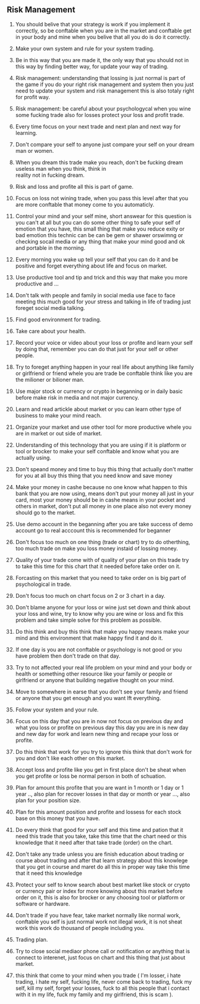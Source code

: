 ## Risk Management

1. You should belive that your strategy is work if you implement it correctly, so be conftable when you are 
   in the market and conftable get in your body and mine when you belive that all you do is do it correctly.

2. Make your own system and rule for your system trading.

3. Be in this way that you are made it, the only way that you should not in this way by finding better way,
   for update your way of trading.

4. Risk management: understanding that lossing is  just normal is part of the game if you do your right 
   risk management and system then you just need to update your system and risk management this  is also totaly right for profit way.

5. Risk management: be careful about your psychologycal when you wine some fucking trade also for losses 
   protect your loss and profit trade.

6. Every time focus on your next trade and next plan and next way for learning.

7. Don't compare your self to anyone just compare your self on your dream man or women.

8. When you dream this trade make you reach, don't be fucking dream useless man when you think, think in  
   reality not in fucking dream.

9. Risk and loss and profite all this is part of game.

10. Focus on loss not wining trade, when you pass this level after that you are more 
    conftable that money come to you automaticly.

11. Control your mind and your self mine, short answear for this question is you can't at all but you can do 
    some other thing to safe your self of emotion that you have, this small thing that make you reduce exity or bad 
    emotion this technic can be can be gem or shawer orswimng or checking socail media or any thing that make your 
    mind good and ok and portable in the morning.

12. Every morning you wake up tell your self that you can do it and be positive and forget everything about 
    life and focus on market.

13. Use productive tool and tip and trick and this way that make you more productive and ...

14. Don't talk with people and family in social media use face to face meeting this much good for your stress 
    and talking in life of trading just foreget social media talking.

15. Find good environment for trading.

16. Take care about your health.

17. Record your voice or video about your loss or profite and learn your self by doing that, remember you 
    can do that just for your self or other people.

18. Try to foreget anything happen in your real life about anything like family or girlfriend or friend 
    whele you are trade be conftable think like you are the milioner or bilioner man.

19. Use major stock or currency or crypto in beganning or in daily basic before make risk in media and 
    not major currency.

20. Learn and read artickle about market or you can learn other type of business to make your mind reach.

21. Organize your market and use other tool for more productive whele you are in market or out  side of market.

22. Understanding of this technology that you are using if it is platform or tool or brocker to make your 
    self conftable and know what you are actually using. 

23. Don't speand money and time to buy this thing that actually don't matter for you at all buy this thing 
    that you need know and save money

24. Make your money in cashe because no one know what happen to this bank that you are now using, means 
    don't put your money all just in your card, most your money should be in cashe means in your pocket 
    and others in market, don't put all money in one place also not every money should go to the market.

25. Use demo account in the beganning after you are take success of demo account go to real acccount 
    this is recommended for beganner

26. Don't focus too much on one thing (trade or chart) try to do otherthing, too much trade on make you 
    loss money instaid of lossing money. 

27. Quality of your trade come with of quality of your plan on this trade try to take this time for this 
    chart that it needed before take order on it.

28. Forcasting on this market that you need to take order on is big part of psychological in trade.

29. Don't focus too much on chart focus on 2 or 3 chart in a day.

30. Don't blame anyone for your loss or wine just set down and think about your loss and wine, try to 
    know why you are wine or loss and fix this problem and take simple solve for this problem as possible.

31. Do this think and buy this think that make you happy means make your mind and this environment that 
    make happy find it and do it.

32. If one day is you are not conftable or psychology is not good or you have problem then don't trade on that day.

33. Try to not affected your real life problem on your mind and your body or health or something other 
    resource like your family or people or girlfriend or anyone that building negative thought on your mind.

34. Move to somewhere in earse that you don't see your family and friend or anyone that you get enough and you 
    want lft everything.

35. Follow your system and your rule.

36. Focus on this day that you are in now not focus on previous day and what you loss or profite on previous 
    day this day you are in is new day and new day for work and learn new thing and recape your loss or profite.

37. Do this think that work for you try to ignore this think that don't work for you and don't like each 
    other on this market.

38. Accept loss and profite like you get in first place don't be sheat when you get profite or loss be 
    normal person in both of schuation.

39. Plan for amount this profite that you are want in 1 month or 1 day or 1 year .., also plan for recover losses in that day or month or year ..., also plan for your position size.

40. Plan for this amount position and profite and lossess for each stock base on this money that you have.

41. Do every think that good for your self and this time and pation that it need this trade that you take, 
    take this time that the chart need or this knowledge that it need after that take trade (order) on the chart.

42. Don't take any trade unless you are finish education about trading or course about trading and after that 
    learn strategy about this knowlege that you get in course and maret do all this in proper way take this 
    time that it need this knowledge

43. Protect your self to know search about best market like stock or crypto or currency pair or index for 
    more knowing about this market before order on it, this is also for brocker or any choosing tool or 
    platform or software or hardware.

44. Don't trade if you have fear, take market normally like normal work, conftable you self is just normal 
    work not illegal work, it is not sheat work this work do thousand of people including you.

45. Trading plan.

46. Try to close social mediaor phone call or notification or anything that is connect to interenet, just 
    focus on chart and this thing that just about market.

47. this think that come to your mind when you trade ( I'm losser, i hate trading, i hate my self, fucking life, never come back to trading, fuck my self, kill my self, forget your losses, fuck to all this people that i contact with it in my life, fuck my family and my girlfriend, this is scam ).

